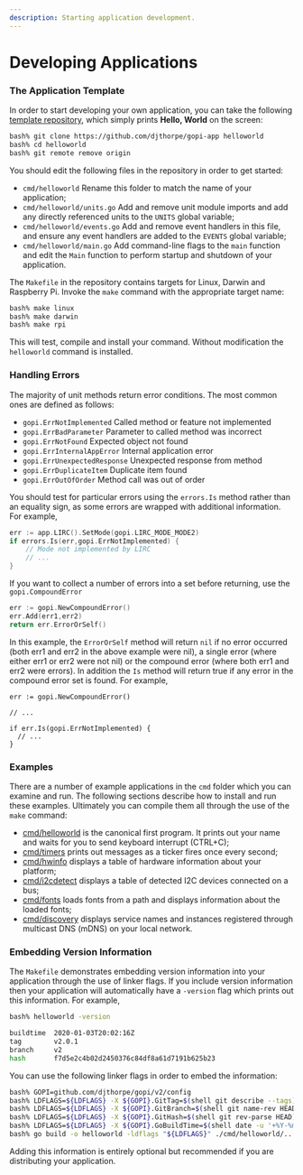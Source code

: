 ```yaml
---
description: Starting application development.
---
```


# Developing Applications

### The Application Template

In order to start developing your own application, you can take the following [template repository](https://github.com/djthorpe/gopi-app), which simply prints **Hello, World** on the screen:

```bash
bash% git clone https://github.com/djthorpe/gopi-app helloworld
bash% cd helloworld
bash% git remote remove origin
```

You should edit the following files in the repository in order to get started:

* `cmd/helloworld` Rename this folder to match the name of your application;
* `cmd/helloworld/units.go` Add and remove unit module imports and add any directly referenced units to the `UNITS` global variable;
* `cmd/helloworld/events.go` Add and remove event handlers in this file, and ensure any event handlers are added to the `EVENTS` global variable;
* `cmd/helloworld/main.go` Add command-line flags to the `main` function and edit the `Main` function to perform startup and shutdown of your application.

The `Makefile` in the repository contains targets for Linux, Darwin and Raspberry Pi. Invoke the `make` command with the appropriate target name:

```bash
bash% make linux
bash% make darwin
bash% make rpi
```

This will test, compile and install your command. Without modification the `helloworld` command is installed.

### Handling Errors

The majority of unit methods return error conditions. The most common ones are defined as follows:

* `gopi.ErrNotImplemented`  Called method or feature not implemented
* `gopi.ErrBadParameter`   Parameter to called method was incorrect
* `gopi.ErrNotFound` Expected object not found
* `gopi.ErrInternalAppError` Internal application error
* `gopi.ErrUnexpectedResponse` Unexpected response from method
* `gopi.ErrDuplicateItem` Duplicate item found
* `gopi.ErrOutOfOrder` Method call was out of order

You should test for particular errors using the `errors.Is` method rather than an equality sign, as some errors are wrapped with additional information. For example,

```go
err := app.LIRC().SetMode(gopi.LIRC_MODE_MODE2)
if errors.Is(err,gopi.ErrNotImplemented) {
    // Mode not implemented by LIRC
    // ...
}
```

If you want to collect a number of errors into a set before returning, use the `gopi.CompoundError`

```go
err := gopi.NewCompoundError()
err.Add(err1,err2)
return err.ErrorOrSelf()
```

In this example, the `ErrorOrSelf` method will return `nil` if no error occurred \(both err1 and err2 in the above example were nil\), a single error \(where either err1 or err2 were not nil\) or the compound error \(where both err1 and err2 were errors\). In addition the `Is` method will return true if any error in the compound error set is found. For example,

```
err := gopi.NewCompoundError()

// ...

if err.Is(gopi.ErrNotImplemented) {
  // ...
}
```

### Examples

There are a number of example applications in the `cmd` folder which you can examine and run. The following sections describe how to install and run these examples. Ultimately you can compile them all through the use of the `make` command:

* [cmd/helloworld](https://github.com/djthorpe/gopi/tree/v2/cmd/helloworld) is the canonical first program. It prints out your name and waits for you to send keyboard interrupt \(CTRL+C\);
* [cmd/timers](https://github.com/djthorpe/gopi/tree/v2/cmd/timers) prints out messages as a ticker fires once every second;
* [cmd/hwinfo](https://github.com/djthorpe/gopi/tree/v2/cmd/hwinfo) displays a table of hardware information about your platform;
* [cmd/i2cdetect](https://github.com/djthorpe/gopi/tree/v2/cmd/i2cdetect) displays a table of detected I2C devices connected on a bus;
* [cmd/fonts](https://github.com/djthorpe/gopi/tree/v2/cmd/fonts) loads fonts from a path and displays information about the loaded fonts;
* [cmd/discovery](https://github.com/djthorpe/gopi/tree/v2/cmd/discovery) displays service names and instances registered through multicast DNS \(mDNS\) on your local network.

### Embedding Version Information

The `Makefile` demonstrates embedding version information into your application through the use of linker flags. If you include version information then your application will automatically have a `-version` flag which prints out this information. For example,

```bash
bash% helloworld -version

buildtime  2020-01-03T20:02:16Z
tag        v2.0.1
branch     v2
hash       f7d5e2c4b02d2450376c84df8a61d7191b625b23

```

You can use the following linker flags in order to embed the information:

```bash
bash% GOPI=github.com/djthorpe/gopi/v2/config
bash% LDFLAGS=${LDFLAGS} -X ${GOPI}.GitTag=$(shell git describe --tags)
bash% LDFLAGS=${LDFLAGS} -X ${GOPI}.GitBranch=$(shell git name-rev HEAD --name-only --always)
bash% LDFLAGS=${LDFLAGS} -X ${GOPI}.GitHash=$(shell git rev-parse HEAD)
bash% LDFLAGS=${LDFLAGS} -X ${GOPI}.GoBuildTime=$(shell date -u '+%Y-%m-%dT%H:%M:%SZ')
bash% go build -o helloworld -ldflags "${LDFLAGS}" ./cmd/helloworld/...
```

Adding this information is entirely optional but recommended if you are distributing your application.


